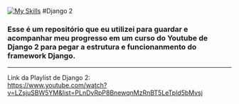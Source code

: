 [![My Skills](https://skillicons.dev/icons?i=django)](https://skillicons.dev)
#Django 2
### Esse é um repositório que eu utilizei para guardar e acompanhar meu progresso em um curso do Youtube de Django 2 para pegar a estrutura e funcionanmento do framework Django.
---------------------------
Link da Playlist de Django 2:<br>
https://www.youtube.com/watch?v=LZsjuSBW5YM&list=PLnDvRpP8BnewqnMzRnBT5LeTpld5bMvsj
